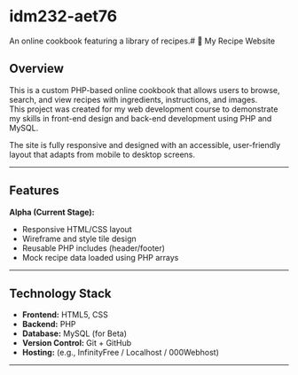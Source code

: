 # idm232-aet76
An online cookbook featuring a library of recipes.# 🍳 My Recipe Website

## Overview
This is a custom PHP-based online cookbook that allows users to browse, search, and view recipes with ingredients, instructions, and images.  
This project was created for my web development course to demonstrate my skills in front-end design and back-end development using PHP and MySQL.

The site is fully responsive and designed with an accessible, user-friendly layout that adapts from mobile to desktop screens.

---

## Features
**Alpha (Current Stage):**
- Responsive HTML/CSS layout  
- Wireframe and style tile design  
- Reusable PHP includes (header/footer)  
- Mock recipe data loaded using PHP arrays  

---

## Technology Stack
- **Frontend:** HTML5, CSS
- **Backend:** PHP
- **Database:** MySQL (for Beta)
- **Version Control:** Git + GitHub
- **Hosting:** (e.g., InfinityFree / Localhost / 000Webhost)

---

